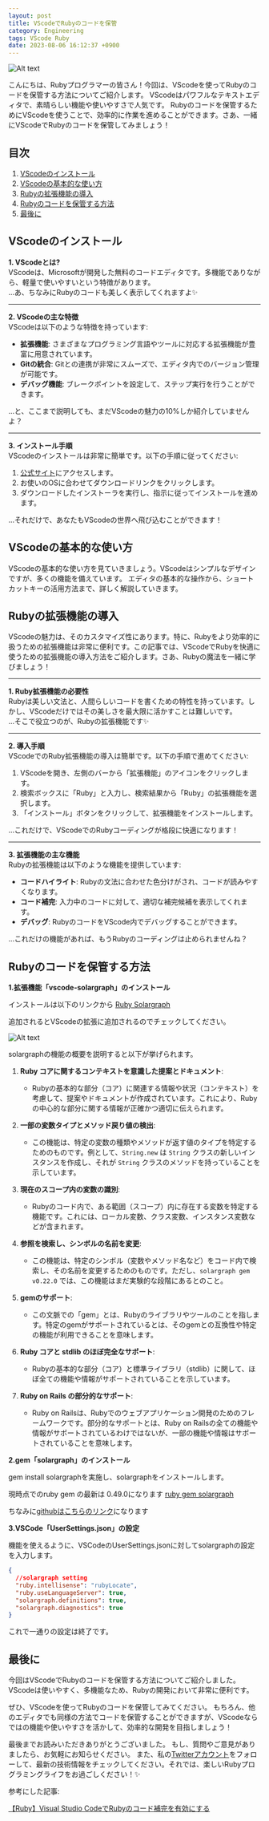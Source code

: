 ```yaml
---
layout: post
title: VScodeでRubyのコードを保管
category: Engineering
tags: VScode Ruby
date: 2023-08-06 16:12:37 +0900
---
```


![Alt text](/assets/images/2023-07-29-vscode-ruby/image.png)


こんにちは、Rubyプログラマーの皆さん！今回は、VScodeを使ってRubyのコードを保管する方法についてご紹介します。
VScodeはパワフルなテキストエディタで、素晴らしい機能や使いやすさで人気です。
Rubyのコードを保管するためにVScodeを使うことで、効率的に作業を進めることができます。さあ、一緒にVScodeでRubyのコードを保管してみましょう！

## 目次

1. [VScodeのインストール](#vscodeのインストール)
2. [VScodeの基本的な使い方](#vscodeの基本的な使い方)
3. [Rubyの拡張機能の導入](#rubyの拡張機能の導入)
4. [Rubyのコードを保管する方法](#rubyのコードを保管する方法)
5. [最後に](#最後に)

## VScodeのインストール<a name="vscodeのインストール"></a>

**1. VScodeとは?**  
VScodeは、Microsoftが開発した無料のコードエディタです。多機能でありながら、軽量で使いやすいという特徴があります。  
...あ、ちなみにRubyのコードも美しく表示してくれますよ✨  

---

**2. VScodeの主な特徴**  
VScodeは以下のような特徴を持っています:

- **拡張機能**: さまざまなプログラミング言語やツールに対応する拡張機能が豊富に用意されています。
- **Gitの統合**: Gitとの連携が非常にスムーズで、エディタ内でのバージョン管理が可能です。
- **デバッグ機能**: ブレークポイントを設定して、ステップ実行を行うことができます。

...と、ここまで説明しても、まだVScodeの魅力の10%しか紹介していませんよ？

---

**3. インストール手順**  
VScodeのインストールは非常に簡単です。以下の手順に従ってください:

1. [公式サイト](https://code.visualstudio.com/)にアクセスします。
2. お使いのOSに合わせてダウンロードリンクをクリックします。
3. ダウンロードしたインストーラを実行し、指示に従ってインストールを進めます。

...それだけで、あなたもVScodeの世界へ飛び込むことができます！


## VScodeの基本的な使い方<a name="vscodeの基本的な使い方"></a>

VScodeの基本的な使い方を見ていきましょう。VScodeはシンプルなデザインですが、多くの機能を備えています。
エディタの基本的な操作から、ショートカットキーの活用方法まで、詳しく解説していきます。

## Rubyの拡張機能の導入<a name="rubyの拡張機能の導入"></a>

VScodeの魅力は、そのカスタマイズ性にあります。特に、Rubyをより効率的に扱うための拡張機能は非常に便利です。この記事では、VScodeでRubyを快適に使うための拡張機能の導入方法をご紹介します。さあ、Rubyの魔法を一緒に学びましょう！

---

**1. Ruby拡張機能の必要性**  
Rubyは美しい文法と、人間らしいコードを書くための特性を持っています。しかし、VScodeだけではその美しさを最大限に活かすことは難しいです。  
...そこで役立つのが、Rubyの拡張機能です✨

---

**2. 導入手順**  
VScodeでのRuby拡張機能の導入は簡単です。以下の手順で進めてください:

1. VScodeを開き、左側のバーから「拡張機能」のアイコンをクリックします。
2. 検索ボックスに「Ruby」と入力し、検索結果から「Ruby」の拡張機能を選択します。
3. 「インストール」ボタンをクリックして、拡張機能をインストールします。

...これだけで、VScodeでのRubyコーディングが格段に快適になります！

---

**3. 拡張機能の主な機能**  
Rubyの拡張機能は以下のような機能を提供しています:

- **コードハイライト**: Rubyの文法に合わせた色分けがされ、コードが読みやすくなります。
- **コード補完**: 入力中のコードに対して、適切な補完候補を表示してくれます。
- **デバッグ**: RubyのコードをVScode内でデバッグすることができます。

...これだけの機能があれば、もうRubyのコーディングは止められませんね？

## Rubyのコードを保管する方法<a name="rubyのコードを保管する方法"></a>

**1.拡張機能「vscode-solargraph」のインストール**

インストールは以下のリンクから
[Ruby Solargraph](https://marketplace.visualstudio.com/items?itemName=castwide.solargraph)

追加されるとVScodeの拡張に追加されるのでチェックしてください。

![Alt text](/assets/images/vscode%E3%81%A7ruby%E3%81%AE%E3%82%B3%E3%83%BC%E3%83%89%E3%82%92%E4%BF%9D%E7%AE%A1/image.png)

solargraphの機能の概要を説明すると以下が挙げられます。

1. **Ruby コアに関するコンテキストを意識した提案とドキュメント**:
   - Rubyの基本的な部分（コア）に関連する情報や状況（コンテキスト）を考慮して、提案やドキュメントが作成されています。これにより、Rubyの中心的な部分に関する情報が正確かつ適切に伝えられます。

2. **一部の変数タイプとメソッド戻り値の検出**:
   - この機能は、特定の変数の種類やメソッドが返す値のタイプを特定するためのものです。例として、`String.new` は `String` クラスの新しいインスタンスを作成し、それが `String` クラスのメソッドを持っていることを示しています。

3. **現在のスコープ内の変数の識別**:
   - Rubyのコード内で、ある範囲（スコープ）内に存在する変数を特定する機能です。これには、ローカル変数、クラス変数、インスタンス変数などが含まれます。

4. **参照を検索し、シンボルの名前を変更**:
   - この機能は、特定のシンボル（変数やメソッド名など）をコード内で検索し、その名前を変更するためのものです。ただし、`solargraph gem v0.22.0` では、この機能はまだ実験的な段階にあるとのこと。

5. **gemのサポート**:
   - この文脈での「gem」とは、Rubyのライブラリやツールのことを指します。特定のgemがサポートされているとは、そのgemとの互換性や特定の機能が利用できることを意味します。

6. **Ruby コアと stdlib のほぼ完全なサポート**:
   - Rubyの基本的な部分（コア）と標準ライブラリ（stdlib）に関して、ほぼ全ての機能や情報がサポートされていることを示しています。

7. **Ruby on Rails の部分的なサポート**:
   - Ruby on Railsは、Rubyでのウェブアプリケーション開発のためのフレームワークです。部分的なサポートとは、Ruby on Railsの全ての機能や情報がサポートされているわけではないが、一部の機能や情報はサポートされていることを意味します。

**2.gem「solargraph」のインストール**

gem install solargraphを実施し、solargraphをインストールします。

現時点でのruby gem の最新は 0.49.0になります
[ruby gem solargraph](https://rubygems.org/gems/solargraph/versions/0.49.0)

ちなみに[githubはこちらのリンク](https://github.com/castwide/vscode-solargraph)になります



**3.VSCode「UserSettings.json」の設定**

機能を使えるように、VSCodeのUserSettings.jsonに対してsolargraphの設定を入力します。

```json
{
  //solargraph setting
  "ruby.intellisense": "rubyLocate",
  "ruby.useLanguageServer": true,
  "solargraph.definitions": true,
  "solargraph.diagnostics": true
}
```

これで一通りの設定は終了です。

## 最後に<a name="最後に"></a>

今回はVScodeでRubyのコードを保管する方法についてご紹介しました。
VScodeは使いやすく、多機能なため、Rubyの開発において非常に便利です。

ぜひ、VScodeを使ってRubyのコードを保管してみてください。
もちろん、他のエディタでも同様の方法でコードを保管することができますが、VScodeならではの機能や使いやすさを活かして、効率的な開発を目指しましょう！

最後までお読みいただきありがとうございました。
もし、質問やご意見がありましたら、お気軽にお知らせください。
また、私の[Twitterアカウント](https://twitter.com/infoTECMAH)をフォローして、最新の技術情報をチェックしてください。それでは、楽しいRubyプログラミングライフをお過ごしください！✨

参考にした記事:

[【Ruby】Visual Studio CodeでRubyのコード補完を有効にする](https://kic-yuuki.hatenablog.com/entry/2019/02/02/160659)

